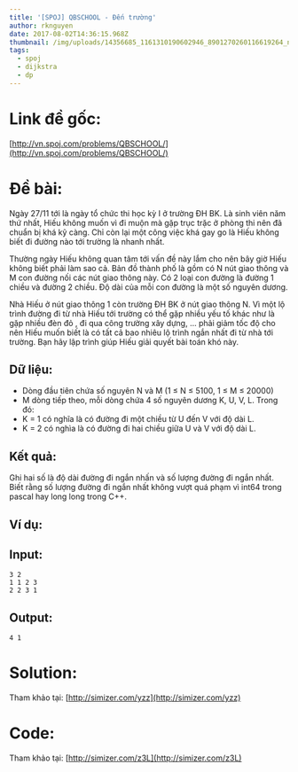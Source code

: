 ```yaml
---
title: '[SPOJ] QBSCHOOL - Đến trường'
author: rknguyen
date: 2017-08-02T14:36:15.968Z
thumbnail: /img/uploads/14356685_1161310190602946_8901270260116619264_n_1485.jpg
tags:
  - spoj
  - dijkstra
  - dp
---
```

# Link đề gốc:

[http://vn.spoj.com/problems/QBSCHOOL/](http://vn.spoj.com/problems/QBSCHOOL/)

# Đề bài:

Ngày 27/11 tới là ngày tổ chức thi học kỳ I ở trường ĐH BK. Là sinh viên năm thứ nhất, Hiếu không muốn vì đi muộn mà gặp trục trặc ở phòng thi nên đã chuẩn bị khá kỹ càng. Chỉ còn lại một công việc khá gay go là Hiếu không biết đi đường nào tới trường là nhanh nhất.

Thường ngày Hiếu không quan tâm tới vấn đề này lắm cho nên bây giờ Hiếu không biết phải làm sao cả. Bản đồ thành phố là gồm có N nút giao thông và M con đường nối các nút giao thông này. Có 2 loại con đường là đường 1 chiều và đường 2 chiều. Độ dài của mỗi con đường là một số nguyên dương.

Nhà Hiếu ở nút giao thông 1 còn trường ĐH BK ở nút giao thông N. Vì một lộ trình đường đi từ nhà Hiếu tới trường có thể gặp nhiều yếu tố khác như là gặp nhiều đèn đỏ , đi qua công trường xây dựng, ... phải giảm tốc độ cho nên Hiếu muốn biết là có tất cả bao nhiêu lộ trình ngắn nhất đi từ nhà tới trường. Bạn hãy lập trình giúp Hiếu giải quyết bài toán khó này.

## Dữ liệu:

* Dòng đầu tiên chứa số nguyên N và M \(1 ≤ N ≤ 5100, 1 ≤ M ≤ 20000)
* M dòng tiếp theo, mỗi dòng chứa 4 số nguyên dương K, U, V, L. Trong đó:
* K = 1 có nghĩa là có đường đi một chiều từ U đến V với độ dài L.
* K = 2 có nghìa là có đường đi hai chiều giữa U và V với độ dài L.

## Kết quả:

Ghi hai số là độ dài đường đi ngắn nhấn và số lượng đường đi ngắn nhất. Biết rằng số lượng đường đi ngắn nhất không vượt quá phạm vì int64 trong pascal hay long long trong C++.

## Ví dụ:

## Input:

```
3 2
1 1 2 3
2 2 3 1
```

## Output:
```
4 1
```

# Solution:

Tham khảo tại: [http://simizer.com/yzz](http://simizer.com/yzz)

# Code:
Tham khảo tại: [http://simizer.com/z3L](http://simizer.com/z3L)


